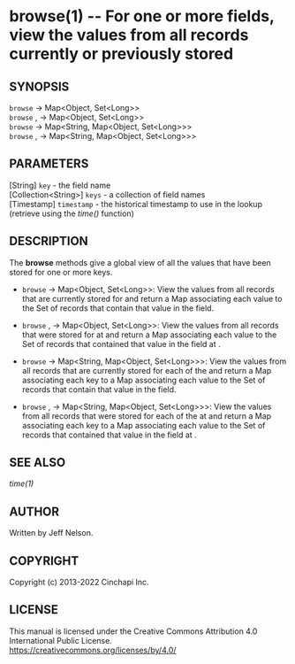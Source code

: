 browse(1) -- For one or more fields, view the values from all records currently or previously stored
====================================================================================================

## SYNOPSIS

`browse` <key> -> Map&lt;Object, Set&lt;Long&gt;&gt;<br />
`browse` <key>, <timestamp> -> Map&lt;Object, Set&lt;Long&gt;&gt;<br />
`browse` <keys> -> Map&lt;String, Map&lt;Object, Set&lt;Long&gt;&gt;&gt;<br />
`browse` <keys>, <timestamp> -> Map&lt;String, Map&lt;Object, Set&lt;Long&gt;&gt;&gt;<br />

## PARAMETERS
[String] `key` - the field name<br />
[Collection&lt;String&gt;] `keys` - a collection of field names<br />
[Timestamp] `timestamp` - the historical timestamp to use in the lookup (retrieve using the *time()* function)<br />

## DESCRIPTION
The **browse** methods give a global view of all the values that have been stored for one or more keys.

  * `browse` <key> -> Map&lt;Object, Set&lt;Long&gt;&gt;:
    View the values from all records that are currently stored for <key> and return a Map associating each value to the Set of records that contain that value in the <key> field.

  * `browse` <key>, <timestamp> -> Map&lt;Object, Set&lt;Long&gt;&gt;:
    View the values from all records that were stored for <key> at <timestamp> and return a Map associating each value to the Set of records that contained that value in the <key> field at <timestamp>.

  * `browse` <keys> -> Map&lt;String, Map&lt;Object, Set&lt;Long&gt;&gt;&gt;:
    View the values from all records that are currently stored for each of the <keys> and return a Map associating each key to a Map associating each value to the Set of records that contain that value in the <key> field.

  * `browse` <keys>, <timestamp> -> Map&lt;String, Map&lt;Object, Set&lt;Long&gt;&gt;&gt;:
    View the values from all records that were stored for each of the <keys> at <timestamp> and return a Map associating each key to a Map associating each value to the Set of records that contained that value in the <key> field at <timestamp>.

## SEE ALSO
*time(1)*

## AUTHOR
Written by Jeff Nelson.

## COPYRIGHT
Copyright (c) 2013-2022 Cinchapi Inc.

## LICENSE
This manual is licensed under the Creative Commons Attribution 4.0 International Public License. <br />
https://creativecommons.org/licenses/by/4.0/
